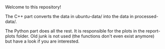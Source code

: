 Welcome to this repository!

The C++ part converts the data in ubuntu-data/ into the data in processed-data/.

The Python part does all the rest. It is responsible for the plots in the report-plots folder. Old junk is not used (the functions don't even exist anymore) but have a look if you are interested.
